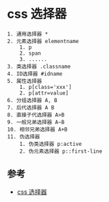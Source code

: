 # css 选择器

    1. 通用选择器 *
    2. 元素选择器 elementname
    	1. p
    	2. span
    	3. ......
    3. 类选择器 .classname
    4. ID选择器 #idname
    5. 属性选择器
    	1. p[class='xxx']
    	2. p[attr=value]
    6. 分组选择器 A, B
    7. 后代选择器 A B
    8. 直接子代选择器 A>B
    9. 一般兄弟选择器 A~B
    10. 相邻兄弟选择器 A+B
    11. 伪选择器
    	1. 伪类选择器 p:active
    	2. 伪元素选择器 p::first-line

## 参考

- [css 选择器](https://developer.mozilla.org/zh-CN/docs/Web/CSS/CSS_Selectors)

